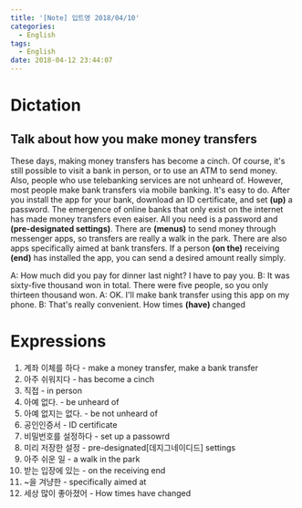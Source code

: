 ```yaml
---
title: '[Note] 입트영 2018/04/10'
categories:
  - English
tags:
  - English
date: 2018-04-12 23:44:07
---
```


# Dictation
## Talk about how you make money transfers

These days, making money transfers has become a cinch. Of course, it's still possible to visit a bank in person, or to use an ATM to send money. Also, people who use telebanking services are not unheard of. However, most people make bank transfers via mobile banking. It's easy to do. After you install the app for your bank, download an ID certificate, and set **(up)** a password. The emergence of online banks that only exist on the internet has made money transfers even eaiser. All you need is a password and **(pre-designated settings)**. There are **(menus)** to send money through messenger apps, so transfers are really a walk in the park. There are also apps specifically aimed at bank transfers. If a person **(on the)** receiving **(end)** has installed the app, you can send a desired amount really simply.

A: How much did you pay for dinner last night? I have to pay you.
B: It was sixty-five thousand won in total. There were five people, so you only thirteen thousand won.
A: OK. I'll make bank transfer using this app on my phone.
B: That's really convenient. How times **(have)** changed

# Expressions
1. 계좌 이체를 하다 - make a money transfer, make a bank transfer
1. 아주 쉬워지다 - has become a cinch
1. 직접 - in person
1. 아예 없다. - be unheard of
1. 아예 없지는 없다. - be not unheard of
1. 공인인증서 - ID certificate
1. 비밀번호를 설정하다 - set up a passowrd
1. 미리 저장한 설정 - pre-designated[데지그네이디드] settings
1. 아주 쉬운 일 - a walk in the park
1. 받는 입장에 있는 - on the receiving end
1. ~을 겨냥한 - specifically aimed at 
1. 세상 많이 좋아졌어 - How times have changed